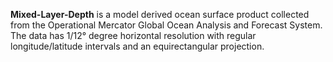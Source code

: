 
**Mixed-Layer-Depth** is a model derived ocean surface product collected from the Operational Mercator Global Ocean Analysis and Forecast System.
The data has 1/12° degree horizontal resolution with regular longitude/latitude intervals and an equirectangular projection.
